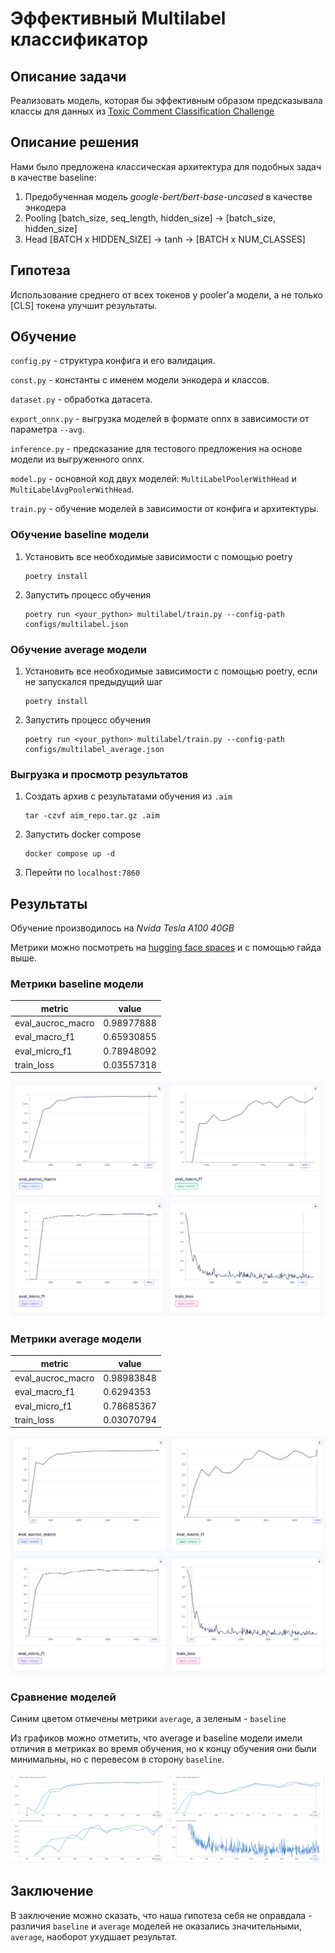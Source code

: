 # Эффективный Multilabel классификатор

## Описание задачи

Реализовать модель, которая бы эффективным образом предсказывала классы для данных из [Toxic Comment Classification Challenge](https://www.kaggle.com/competitions/jigsaw-toxic-comment-classification-challenge)

## Описание решения

Нами было предложена классическая архитектура для подобных задач в качестве baseline:

1. Предобученная модель _google-bert/bert-base-uncased_ в качестве энкодера
2. Pooling [batch_size, seq_length, hidden_size] -> [batch_size, hidden_size]
3. Head [BATCH x HIDDEN_SIZE] -> tanh -> [BATCH x NUM_CLASSES]

## Гипотеза

Использование среднего от всех токенов у pooler'а модели, а не только [CLS] токена улучшит результаты.

## Обучение

`config.py` - структура конфига и его валидация.

`const.py` - константы с именем модели энкодера и классов.

`dataset.py` - обработка датасета.

`export_onnx.py` - выгрузка моделей в формате onnx в зависимости от параметра `--avg`.

`inference.py` - предсказание для тестового предложения на основе модели из выгруженного onnx.

``model.py`` - основной код двух моделей: `MultiLabelPoolerWithHead` и  `MultiLabelAvgPoolerWithHead`.

`train.py` - обучение моделей в зависимости от конфига и архитектуры.

### Обучение baseline модели

1. Установить все необходимые зависимости с помощью poetry

   ```shell
   poetry install
   ```
2. Запустить процесс обучения

   ```shell
   poetry run <your_python> multilabel/train.py --config-path configs/multilabel.json
   ```

### Обучение average модели

1. Установить все необходимые зависимости с помощью poetry, если не запускался предыдущий шаг

   ```shell
   poetry install
   ```
2. Запустить процесс обучения

   ```shell
   poetry run <your_python> multilabel/train.py --config-path configs/multilabel_average.json
   ```

### Выгрузка и просмотр результатов

1. Создать архив с результатами обучения из `.aim`

   ```shell
   tar -czvf aim_repo.tar.gz .aim
   ```
2. Запустить docker compose

   ```shell
   docker compose up -d
   ```
3. Перейти по `localhost:7860`

## Результаты

Обучение производилось на *Nvida Tesla A100 40GB*

Метрики можно посмотреть на [hugging face spaces](https://huggingface.co/spaces/hexzedels/AIM) и с помощью гайда выше.

### Метрики baseline модели

| metric            | value      |
| ----------------- | ---------- |
| eval_aucroc_macro | 0.98977888 |
| eval_macro_f1     | 0.65930855 |
| eval_micro_f1     | 0.78948092 |
| train_loss        | 0.03557318 |

![baseline metrics](./images/baseline_metrics.png "Baseline metrics")

### Метрики average модели

| metric            | value      |
| ----------------- | ---------- |
| eval_aucroc_macro | 0.98983848 |
| eval_macro_f1     | 0.6294353  |
| eval_micro_f1     | 0.78685367 |
| train_loss        | 0.03070794 |

![average metrics](./images/average_metrics.png "Average metrics")

### Сравнение моделей

Синим цветом отмечены метрики `average`, а зеленым - `baseline`

Из графиков можно отметить, что average и baseline модели имели отличия в метриках во время обучения, но к концу обучения они были минимальны, но с перевесом в сторону `baseline`.

![metrics compare](./images/metrics_compare.png)

## Заключение

 В заключение можно сказать, что наша гипотеза себя не оправдала - различия `baseline` и `average` моделей не оказались значительными, `average`, наоборот ухудшает результат.
